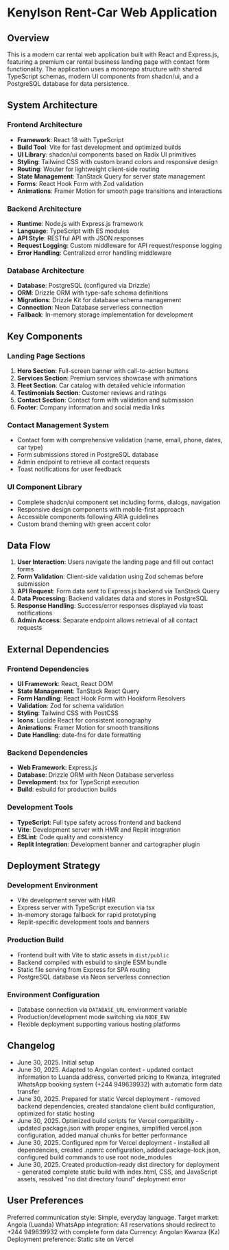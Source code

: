 # Kenylson Rent-Car Web Application

## Overview

This is a modern car rental web application built with React and Express.js, featuring a premium car rental business landing page with contact form functionality. The application uses a monorepo structure with shared TypeScript schemas, modern UI components from shadcn/ui, and a PostgreSQL database for data persistence.

## System Architecture

### Frontend Architecture
- **Framework**: React 18 with TypeScript
- **Build Tool**: Vite for fast development and optimized builds
- **UI Library**: shadcn/ui components based on Radix UI primitives
- **Styling**: Tailwind CSS with custom brand colors and responsive design
- **Routing**: Wouter for lightweight client-side routing
- **State Management**: TanStack Query for server state management
- **Forms**: React Hook Form with Zod validation
- **Animations**: Framer Motion for smooth page transitions and interactions

### Backend Architecture
- **Runtime**: Node.js with Express.js framework
- **Language**: TypeScript with ES modules
- **API Style**: RESTful API with JSON responses
- **Request Logging**: Custom middleware for API request/response logging
- **Error Handling**: Centralized error handling middleware

### Database Architecture
- **Database**: PostgreSQL (configured via Drizzle)
- **ORM**: Drizzle ORM with type-safe schema definitions
- **Migrations**: Drizzle Kit for database schema management
- **Connection**: Neon Database serverless connection
- **Fallback**: In-memory storage implementation for development

## Key Components

### Landing Page Sections
1. **Hero Section**: Full-screen banner with call-to-action buttons
2. **Services Section**: Premium services showcase with animations
3. **Fleet Section**: Car catalog with detailed vehicle information
4. **Testimonials Section**: Customer reviews and ratings
5. **Contact Section**: Contact form with validation and submission
6. **Footer**: Company information and social media links

### Contact Management System
- Contact form with comprehensive validation (name, email, phone, dates, car type)
- Form submissions stored in PostgreSQL database
- Admin endpoint to retrieve all contact requests
- Toast notifications for user feedback

### UI Component Library
- Complete shadcn/ui component set including forms, dialogs, navigation
- Responsive design components with mobile-first approach
- Accessible components following ARIA guidelines
- Custom brand theming with green accent color

## Data Flow

1. **User Interaction**: Users navigate the landing page and fill out contact forms
2. **Form Validation**: Client-side validation using Zod schemas before submission
3. **API Request**: Form data sent to Express.js backend via TanStack Query
4. **Data Processing**: Backend validates data and stores in PostgreSQL
5. **Response Handling**: Success/error responses displayed via toast notifications
6. **Admin Access**: Separate endpoint allows retrieval of all contact requests

## External Dependencies

### Frontend Dependencies
- **UI Framework**: React, React DOM
- **State Management**: TanStack React Query
- **Form Handling**: React Hook Form with Hookform Resolvers
- **Validation**: Zod for schema validation
- **Styling**: Tailwind CSS with PostCSS
- **Icons**: Lucide React for consistent iconography
- **Animations**: Framer Motion for smooth transitions
- **Date Handling**: date-fns for date formatting

### Backend Dependencies
- **Web Framework**: Express.js
- **Database**: Drizzle ORM with Neon Database serverless
- **Development**: tsx for TypeScript execution
- **Build**: esbuild for production builds

### Development Tools
- **TypeScript**: Full type safety across frontend and backend
- **Vite**: Development server with HMR and Replit integration
- **ESLint**: Code quality and consistency
- **Replit Integration**: Development banner and cartographer plugin

## Deployment Strategy

### Development Environment
- Vite development server with HMR
- Express server with TypeScript execution via tsx
- In-memory storage fallback for rapid prototyping
- Replit-specific development tools and banners

### Production Build
- Frontend built with Vite to static assets in `dist/public`
- Backend compiled with esbuild to single ESM bundle
- Static file serving from Express for SPA routing
- PostgreSQL database via Neon serverless connection

### Environment Configuration
- Database connection via `DATABASE_URL` environment variable
- Production/development mode switching via `NODE_ENV`
- Flexible deployment supporting various hosting platforms

## Changelog

- June 30, 2025. Initial setup
- June 30, 2025. Adapted to Angolan context - updated contact information to Luanda address, converted pricing to Kwanza, integrated WhatsApp booking system (+244 949639932) with automatic form data transfer
- June 30, 2025. Prepared for static Vercel deployment - removed backend dependencies, created standalone client build configuration, optimized for static hosting
- June 30, 2025. Optimized build scripts for Vercel compatibility - updated package.json with proper engines, simplified vercel.json configuration, added manual chunks for better performance
- June 30, 2025. Configured npm for Vercel deployment - installed all dependencies, created .npmrc configuration, added package-lock.json, configured build commands to use root node_modules
- June 30, 2025. Created production-ready dist directory for deployment - generated complete static build with index.html, CSS, and JavaScript assets, resolved "no dist directory found" deployment error

## User Preferences

Preferred communication style: Simple, everyday language.
Target market: Angola (Luanda)
WhatsApp integration: All reservations should redirect to +244 949639932 with complete form data
Currency: Angolan Kwanza (Kz)
Deployment preference: Static site on Vercel